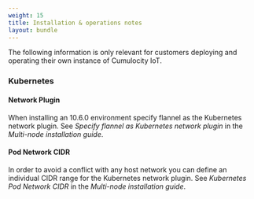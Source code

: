```yaml
---
weight: 15
title: Installation & operations notes
layout: bundle
---
```


The following information is only relevant for customers deploying and operating their own instance of Cumulocity IoT. 


### Kubernetes

#### Network Plugin

When installing an 10.6.0 environment specify flannel as the Kubernetes network plugin. See *Specify flannel as Kubernetes network plugin* in the *Multi-node installation guide*.

#### Pod Network CIDR

In order to avoid a conflict with any host network you can define an individual CIDR range for the Kubernetes network plugin. See *Kubernetes Pod Network CIDR* in the *Multi-node installation guide*.

